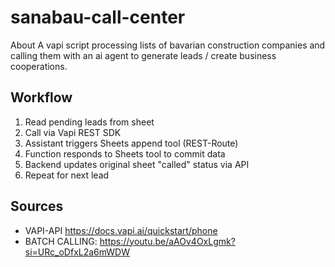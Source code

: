# sanabau-call-center
About
A vapi script processing lists of bavarian construction companies and calling them with an ai agent to generate leads / create business cooperations.

## Workflow
1. Read pending leads from sheet
2. Call via Vapi REST SDK
4. Assistant triggers Sheets append tool (REST-Route)
5. Function responds to Sheets tool to commit data
6. Backend updates original sheet "called" status via API
7. Repeat for next lead

## Sources
* VAPI-API https://docs.vapi.ai/quickstart/phone
* BATCH CALLING: https://youtu.be/aAOv4OxLgmk?si=URc_oDfxL2a6mWDW